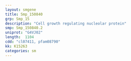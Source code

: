 ```yaml
---
layout: smgene
title: Smp_150840
grp: Smp_15
description: "Cell growth regulating nucleolar protein"
smp: Smp_150840.2
uniprot: "G4VJ02"
length:  1104
cdd: "cl07411, pfam08790"
kk: K15263
categories: sm
---
```

